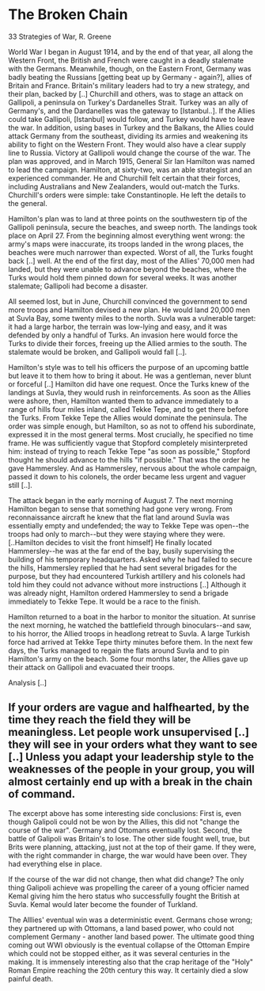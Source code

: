 # The Broken Chain

33 Strategies of War, R. Greene

World War I began in August 1914, and by the end of that year, all along the Western Front, the British and French were caught in a deadly stalemate with the Germans. Meanwhile, though, on the Eastern Front, Germany was badly beating the Russians [getting beat up by Germany - again?], allies of Britain and France. Britain's military leaders had to try a new strategy, and their plan, backed by [..] Churchill and others, was to stage an attack on Gallipoli, a peninsula on Turkey's Dardanelles Strait. Turkey was an ally of Germany's, and the Dardanelles was the gateway to [Istanbul..]. If the Allies could take Gallipoli, [Istanbul] would follow, and Turkey would have to leave the war. In addition, using bases in Turkey and the Balkans, the Allies could attack Germany from the southeast, dividing its armies and weakening its ability to fight on the Western Front. They would also have a clear supply line to Russia. Victory at Gallipoli would change the course of the war. The plan was approved, and in March 1915, General Sir Ian Hamilton was named to lead the campaign. Hamilton, at sixty-two, was an able strategist and an experienced commander. He and Churchill felt certain that their forces, including Australians and New Zealanders, would out-match the Turks. Churchill's orders were simple: take Constantinople. He left the details to the general.

Hamilton's plan was to land at three points on the southwestern tip of the Gallipoli peninsula, secure the beaches, and sweep north. The landings took place on April 27. From the beginning almost everything went wrong: the army's maps were inaccurate, its troops landed in the wrong places, the beaches were much narrower than expected. Worst of all, the Turks fought back [..] well. At the end of the first day, most of the Allies' 70,000 men had landed, but they were unable to advance beyond the beaches, where the Turks would hold them pinned down for several weeks. It was another stalemate; Gallipoli had become a disaster.

All seemed lost, but in June, Churchill convinced the government to send more troops and Hamilton devised a new plan. He would land 20,000 men at Suvla Bay, some twenty miles to the north. Suvla was a vulnerable target: it had a large harbor, the terrain was low-lying and easy, and it was defended by only a handful of Turks. An invasion here would force the Turks to divide their forces, freeing up the Allied armies to the south. The stalemate would be broken, and Gallipoli would fall [..].

Hamilton's style was to tell his officers the purpose of an upcoming battle but leave it to them how to bring it about. He was a gentleman, never blunt or forceful [..] Hamilton did have one request. Once the Turks knew of the landings at Suvla, they would rush in reinforcements. As soon as the Allies were ashore, then, Hamilton wanted them to advance immediately to a range of hills four miles inland, called Tekke Tepe, and to get there before the Turks. From Tekke Tepe the Allies would dominate the peninsula. The order was simple enough, but Hamilton, so as not to offend his subordinate, expressed it in the most general terms. Most crucially, he specified no time frame. He was sufficiently vague that Stopford completely misinterpreted him: instead of trying to reach Tekke Tepe "as soon as possible," Stopford thought he should advance to the hills "if possible." That was the order he gave Hammersley. And as Hammersley, nervous about the whole campaign, passed it down to his colonels, the order became less urgent and vaguer still [..].

The attack began in the early morning of August 7. The next morning Hamilton began to sense that something had gone very wrong. From reconnaissance aircraft he knew that the flat land around Suvla was essentially empty and undefended; the way to Tekke Tepe was open--the troops had only to march--but they were staying where they were. [..Hamilton decides to visit the front himself] He finally located Hammersley--he was at the far end of the bay, busily supervising the building of his temporary headquarters. Asked why he had failed
to secure the hills, Hammersley replied that he had sent several brigades for the purpose, but they had encountered Turkish artillery and his colonels had told him they could not advance without more instructions [..] Although it was already night, Hamilton ordered Hammersley to send a brigade immediately to Tekke Tepe. It would be a race to the finish.

Hamilton returned to a boat in the harbor to monitor the situation. At sunrise the next morning, he watched the battlefield through binoculars--and saw, to his horror, the Allied troops in headlong retreat to Suvla. A large Turkish force had arrived at Tekke Tepe thirty minutes before them. In the next few days, the Turks managed to regain the flats around Suvla and to pin Hamilton's army on the beach. Some four months later, the Allies gave up their attack on Gallipoli and evacuated their troops.

Analysis [..]

If your orders are vague and halfhearted, by the time they reach the field they will be meaningless. Let people work unsupervised [..] they will see in your orders what they want to see [..] Unless you adapt your leadership style to the weaknesses of the people in your group, you will almost certainly end up with a break in the chain of command.
--

The excerpt above has some interesting side conclusions: First is,
even though Galipoli could not be won by the Allies, this did not
"change the course of the war". Germany and Ottomans eventually
lost. Second, the battle of Galipoli was Britain's to lose. The other
side fought well, true, but Brits were planning, attacking, just not
at the top of their game. If they were, with the right commander in
charge, the war would have been over. They had everything else in
place.

If the course of the war did not change, then what did change? The
only thing Galipoli achieve was propelling the career of a young
officier named Kemal giving him the hero status who successfully
fought the British at Suvla. Kemal would later become the founder of
Turkland.

The Alllies' eventual win was a deterministic event. Germans chose
wrong; they partnered up with Ottomans, a land based power, who could
not complement Germany - another land based power. The ultimate good
thing coming out WWI obviously is the eventual collapse of the Ottoman
Empire which could not be stopped either, as it was several centuries
in the making. It is immensely interesting also that the crap heritage
of the "Holy" Roman Empire reaching the 20th century this way. It
certainly died a slow painful death.

